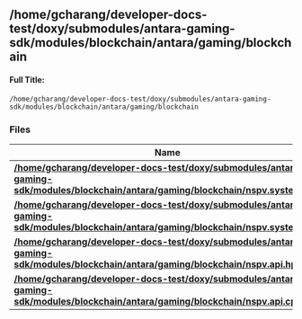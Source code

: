 

## /home/gcharang/developer-docs-test/doxy/submodules/antara-gaming-sdk/modules/blockchain/antara/gaming/blockchain

#### Full Title:
```
/home/gcharang/developer-docs-test/doxy/submodules/antara-gaming-sdk/modules/blockchain/antara/gaming/blockchain
```






### Files

| Name           |
| -------------- |
| **[/home/gcharang/developer-docs-test/doxy/submodules/antara-gaming-sdk/modules/blockchain/antara/gaming/blockchain/nspv.system.hpp](Files/nspv_8system_8hpp.md#file-nspv.system.hpp)**  |
| **[/home/gcharang/developer-docs-test/doxy/submodules/antara-gaming-sdk/modules/blockchain/antara/gaming/blockchain/nspv.system.cpp](Files/nspv_8system_8cpp.md#file-nspv.system.cpp)**  |
| **[/home/gcharang/developer-docs-test/doxy/submodules/antara-gaming-sdk/modules/blockchain/antara/gaming/blockchain/nspv.api.hpp](Files/nspv_8api_8hpp.md#file-nspv.api.hpp)**  |
| **[/home/gcharang/developer-docs-test/doxy/submodules/antara-gaming-sdk/modules/blockchain/antara/gaming/blockchain/nspv.api.cpp](Files/nspv_8api_8cpp.md#file-nspv.api.cpp)**  |





















